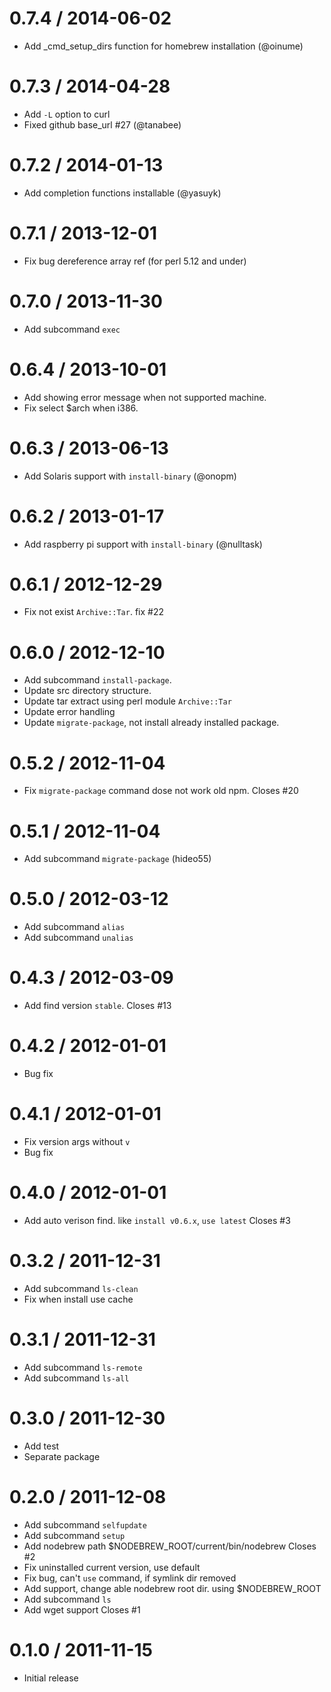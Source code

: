 0.7.4  / 2014-06-02
====================

* Add _cmd_setup_dirs function for homebrew installation (@oinume)

0.7.3  / 2014-04-28
====================

* Add `-L` option to curl
* Fixed github base_url #27 (@tanabee)

0.7.2  / 2014-01-13
====================

* Add completion functions installable (@yasuyk)

0.7.1  / 2013-12-01
====================

* Fix bug dereference array ref (for perl 5.12 and under)

0.7.0  / 2013-11-30
====================

* Add subcommand `exec`

0.6.4  / 2013-10-01
====================

* Add showing error message when not supported machine.
* Fix select $arch when i386.

0.6.3  / 2013-06-13
====================

* Add Solaris support with `install-binary` (@onopm)

0.6.2  / 2013-01-17
====================

* Add raspberry pi support with `install-binary` (@nulltask)

0.6.1  / 2012-12-29
====================

* Fix not exist `Archive::Tar`. fix #22

0.6.0  / 2012-12-10
====================

* Add subcommand `install-package`.
* Update src directory structure.
* Update tar extract using perl module `Archive::Tar`
* Update error handling
* Update `migrate-package`, not install already installed package.

0.5.2  / 2012-11-04
====================

* Fix `migrate-package` command dose not work old npm. Closes #20

0.5.1  / 2012-11-04
====================

* Add subcommand `migrate-package` (hideo55)

0.5.0  / 2012-03-12
====================

* Add subcommand `alias`
* Add subcommand `unalias`

0.4.3  / 2012-03-09
====================

* Add find version `stable`. Closes #13

0.4.2  / 2012-01-01
====================

* Bug fix

0.4.1  / 2012-01-01
====================

* Fix version args without `v`
* Bug fix

0.4.0  / 2012-01-01
====================

* Add auto verison find. like `install v0.6.x`, `use latest` Closes #3

0.3.2 / 2011-12-31
====================

* Add subcommand `ls-clean`
* Fix when install use cache

0.3.1 / 2011-12-31
====================

* Add subcommand `ls-remote`
* Add subcommand `ls-all`

0.3.0 / 2011-12-30
====================

* Add test
* Separate package

0.2.0 / 2011-12-08
====================

* Add subcommand `selfupdate`
* Add subcommand `setup`
* Add nodebrew path $NODEBREW_ROOT/current/bin/nodebrew Closes #2
* Fix uninstalled current version, use default
* Fix bug, can't `use` command, if symlink dir removed
* Add support, change able nodebrew root dir. using $NODEBREW_ROOT
* Add subcommand `ls`
* Add wget support Closes #1

0.1.0 / 2011-11-15
====================

* Initial release
